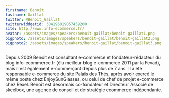 ```yaml
---
firstname: Benoît 
lastname: Gaillat
twitter: @Benoit_Gaillat
twitterwiddgetid: 304196019057459200
site: http://www.info-ecommerce.fr/
avatar: /assets/images/speakers/benoit-gaillat/benoit-gaillat1.png
bigphoto: /assets/images/speakers/benoit-gaillat/benoit-gaillat2.png
bigphoto2: /assets/images/speakers/benoit-gaillat/benoit-gaillat3.png
---
```


Depuis 2009 Benoît est consultant e-commerce et fondateur-rédacteur du blog info-ecommerce.fr (élu meilleur blog e-commerce 2011 par la Fevad), mais il est également e-commerçant depuis plus de 7 ans.
Il a été responsable e-commerce du site Palais des Thés, après avoir exercé le même poste chez EnjoySunGlasses, ou celui de chef de projet e-commerce chez Rexel.
Benoît est désormais co-fondateur et Directeur Associé de skeelbox, une agence de conseil et de stratégie ecommerce indépendante.


